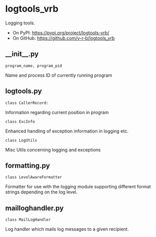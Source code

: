 # logtools_vrb

Logging tools.

  - On PyPI: https://pypi.org/project/logtools-vrb/
  - On GitHub: https://github.com/v-r-b/logtools_vrb 

## \_\_init__.py

```program_name, program_pid```

Name and process ID of currently running program

## logtools.py

```class CallerRecord:```

Information regarding current position in program

```class ExcInfo```

Enhanced handling of exception information in logging etc.

```class LogUtils```

Misc Utils concerning logging and exceptions

## formatting.py

```class LevelAwareFormatter```

Formatter for use with the logging module supporting
different format strings depending on the log level.

## mailloghandler.py

```class MailLogHandler```

Log handler which mails log messages to a given recipient.